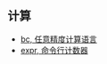 ## 计算

+ [bc, 任意精度计算语言](https://github.com/HudsonWu/linuxStudying/tree/master/common/calc/bc.md)
+ [expr, 命令行计数器](https://github.com/HudsonWu/linuxStudying/tree/master/common/calc/expr.md)
